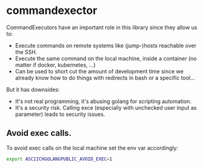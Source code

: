# commandexector

CommandExecutors have an important role in this library since they allow us to:
- Execute commands on remote systems like (jump-)hosts reachable over the SSH.
- Execute the same command on the local machine, inside a container (no matter if docker, kubernetes, ...)
- Can be used to short cut the amount of development time since we already know how to do things with redirects in bash or a specific tool...

But it has downsides:
- It's not real programming, it's abusing golang for scripting automation.
- It's a security risk. Calling exce (especially with unchecked user input as parameter) leads to security issues.

## Avoid exec calls.

To avoid exec calls on the local machine set the env var accordingly:
```bash
export ASCIICHGOLANGPUBLIC_AVOID_EXEC=1
```
